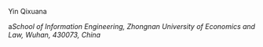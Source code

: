 
Yin Qixuana

a*School of Information Engineering, Zhongnan University of Economics and Law, Wuhan, 430073, China*

